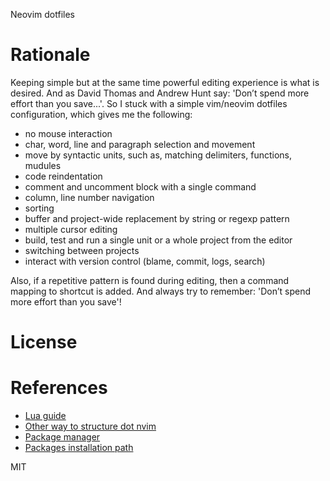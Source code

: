 Neovim dotfiles

# Rationale

Keeping simple but at the same time powerful editing experience is what is
desired. And as David Thomas and Andrew Hunt say: 'Don’t spend more effort than
you save...'. So I stuck with a simple vim/neovim dotfiles configuration, which
gives me the following:

- no mouse interaction
- char, word, line and paragraph selection and movement
- move by syntactic units, such as, matching delimiters, functions, mudules
- code reindentation
- comment and uncomment block with a single command
- column, line number navigation
- sorting
- buffer and project-wide replacement by string or regexp pattern
- multiple cursor editing
- build, test and run a single unit or a whole project from the editor
- switching between projects
- interact with version control (blame, commit, logs, search)

Also, if a repetitive pattern is found during editing, then a command mapping to
shortcut is added. And always try to remember: 'Don’t spend more effort than you
save'!

# License

# References

- [Lua guide](https://github.com/nanotee/nvim-lua-guide)
- [Other way to structure dot nvim](https://github.com/glepnir/nvim)
- [Package manager](https://github.com/wbthomason/packer.nvim)
- [Packages installation path](file://${HOME}/.local/share/nvim/site/pack/packer/start)

MIT
